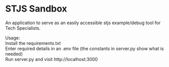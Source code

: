 # STJS Sandbox

An application to serve as an easily accessible stjs example/debug tool for Tech Specialists.

Usage:  
Install the requirements.txt  
Enter required details in an .env file (the constants in server.py show what is needed)  
Run server.py and visit http://localhost:3000
